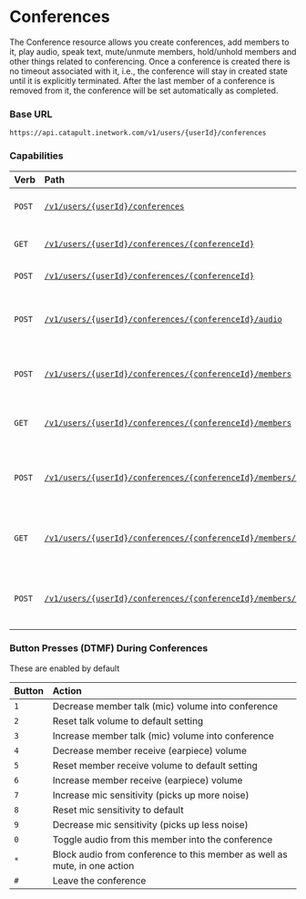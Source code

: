 # Conferences
The Conference resource allows you create conferences, add members to it, play audio, speak text, mute/unmute members, hold/unhold members and other things related to conferencing. Once a conference is created there is no timeout associated with it, i.e., the conference will stay in created state until it is explicitly terminated. After the last member of a conference is removed from it, the conference will be set automatically as completed.

### Base URL

`https://api.catapult.inetwork.com/v1/users/{userId}/conferences`

### Capabilities

| Verb                           | Path                                                                                                                           | about                                              |
|:-------------------------------|:-------------------------------------------------------------------------------------------------------------------------------|:---------------------------------------------------|
| <code class="post">POST</code> | [`/v1/users/{userId}/conferences`](postConferences.md)                                                                         | Create a new conference                            |
| <code class="get">GET</code>   | [`/v1/users/{userId}/conferences/{conferenceId}`](getConferencesConferenceId.md)                                               | Retrieve conference information                    |
| <code class="post">POST</code> | [`/v1/users/{userId}/conferences/{conferenceId}`](postConferencesConferenceId.md)                                              | Update conference                                  |
| <code class="post">POST</code> | [`/v1/users/{userId}/conferences/{conferenceId}/audio`](postConferencesConferenceIdAudio.md)                                   | Play an audio/speak a sentence in the conference   |
| <code class="post">POST</code> | [`/v1/users/{userId}/conferences/{conferenceId}/members`](postConferencesConferenceIdMembers.md)                               | Add a member to a conference.                      |
| <code class="get">GET</code>   | [`/v1/users/{userId}/conferences/{conferenceId}/members`](getConferencesConferenceIdMembers.md)                                | List all members from a conference                 |
| <code class="post">POST</code> | [`/v1/users/{userId}/conferences/{conferenceId}/members/{memberId}`](postConferencesConferenceIdMembersMemberId.md)            | Update a conference member (remove, mute, hold)    |
| <code class="get">GET</code>   | [`/v1/users/{userId}/conferences/{conferenceId}/members/{memberId}`](getConferencesConferenceIdMembersMemberId.md)             | Retrieve properties for a single conference member |
| <code class="post">POST</code> | [`/v1/users/{userId}/conferences/{conferenceId}/members/{memberId}/audio`](postConferencesConferenceIdMembersMemberIdAudio.md) | Play audio/speak to only one conference member     |

### Button Presses (DTMF) During Conferences

<aside class="alert general small">
<p>
These are enabled by default
</p>
</aside>

| Button | Action                                                                    |
|:-------|:--------------------------------------------------------------------------|
| `1`    | Decrease member talk (mic) volume into conference                         |
| `2`    | Reset talk volume to default setting                                      |
| `3`    | Increase member talk (mic) volume into conference                         |
| `4`    | Decrease member receive (earpiece) volume                                 |
| `5`    | Reset member receive volume to default setting                            |
| `6`    | Increase member receive (earpiece) volume                                 |
| `7`    | Increase mic sensitivity (picks up more noise)                            |
| `8`    | Reset mic sensitivity to default                                          |
| `9`    | Decrease mic sensitivity (picks up less noise)                            |
| `0`    | Toggle audio from this member into the conference                         |
| `*`    | Block audio from conference to this member as well as mute, in one action |
| `#`    | Leave the conference                                                      |